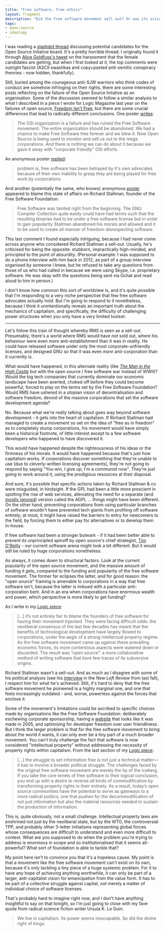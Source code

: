 ```yaml
---
title: "Free software, free ethics"
layout: fragment
description: "Did the free software movement sell out? Or was its vision of a software commons a doomed proposition from the outset?"
tags:
- open-source
- ideology
---
```


I was reading a [slashdot thread](https://news.slashdot.org/story/19/03/03/2257251/choose-your-representatives-on-the-open-source-initiative-board) discussing potential candidates for the Open Source Initative board. It's a pretty horrible thread. I originally found it through [Alice Goldfuss's tweet](https://twitter.com/alicegoldfuss/status/1102609189342371840) on the harassment that the female candidates are getting, but when I first looked at it, the top comments were outright fascist (ASCII swastikas and copy+pasted anti-semitic conspiracy theories - now hidden, thankfully).

Still, buried among the courageous anti-SJW warriors who think codes of conduct are somehow infringing on their rights, there are some interesting posts reflecting on the failure of the Open Source Initative as an organisation. Some of the discussion seemed to follow a similar analysis to what I described in a piece I wrote for Logic Magazine last year on the failures of open source, [Freedom Isn't Free](https://logicmag.io/05-freedom-isnt-free/), but there are some crucial differences that lead to radically different conclusions. One poster [writes](https://news.slashdot.org/comments.pl?sid=13505934&cid=58210660):

> The OSI organization is a failure and has ruined the Free Software movement. The entire organization should be abandoned. We had a chance to make Free Software free forever and we blew it. Now Open Source is being used to monitor and sell us out to the mega corporations. And there is nothing we can do about it because we gave it away with "corporate friendly" OSI efforts.

An anonymous poster [replied](https://news.slashdot.org/comments.pl?sid=13505934&cid=58211056):

> problem is, free software has been betrayed by it's own advocates because of their own inability to grasp they are being played for free work by corporations

And another (potentially the same, who knows) anonymous [poster](https://news.slashdot.org/comments.pl?sid=13505934&cid=58211178) appeared to blame this state of affairs on Richard Stallman, founder of the Free Software Foundation:

> Free Software was tainted right from the beginning. The GNU Compiler Collection quite easily could have had terms such that the resulting binaries had to be under a free software license but in order to gain popularity Stallman abandoned his morals and allowed and it to be used to create all manner of freedom-disrespecting software.

This last comment I found especially intriguing, because I had never come across anyone who considered Richard Stallman a sell-out. Usually, he's criticised for being the opposite: stubborn, impractically high-minded, and principled to the point of absurdity. (Personal example: I was supposed to do a phone interview with him back in 2012, as part of a group interview organised by someone I knew, but he refused to take any questions from those of us who had called in because we were using Skype, i.e. proprietary software. He was okay with the questions being sent via Gchat and read aloud to him in person.)

I don't know how common this sort of worldview is, and it's quite possible that I'm responding to a very niche perspective that few free software advocates actually hold. But I'm going to respond to it nonetheless, because I think it unintentionally reveals an important truth about the mechanics of capitalism, and specifically, the difficulty of challenging power structures when you only have a very limited toolset.

***

Let's follow this train of thought whereby RMS is seen as a sell-out. Presumably, there's a world where RMS would have _not_ sold out, where his behaviour were even _more_ anti-establishment than it was in reality. He could have released software under only the most corporate-unfriendly licenses, and designed GNU so that it was even _more_ anti-corporation than it currently is.

What would have happened, in this alternate reality (like [_The Man in the High Castle_](/fragments/tags#the-man-in-the-high-castle) but with the open source / free software war instead of WWII)? Would the big tech companies that currently dominate our economic landscape have been averted, choked off before they could become powerful, forced to play on the terms set by the Free Software Foundation? Would RMS have ushered in a utopian vision of decentralisation and software freedom, devoid of the massive corporations that set the software development agenda?

No. Because what we're really talking about goes way beyond software development - it gets into the heart of capitalism. If Richard Stallman had managed to create a movement so set on the idea of "free as in freedom" as to completely stump corporations, his movement would have simply been a historical footnote, of little interest except to a few software developers who happened to have discovered it. 

This would have happened despite the righteousness of his ideas or the firmness of his morals. It would have happened because that's just how capitalism works. If corporations discover something that they're unable to use (due to cleverly-written licensing agreements), they're not going to respond by saying "You win, I give up; I'm a communist now". They're just going to work around it, using the prodigious resources at their disposal.

And sure, it's possible that specific actions taken by Richard Stallman & co were misguided, in hindsight. If the GPL had been a little more prescient in spotting the rise of web services, alleviating the need for a separate (and [mostly ignored](https://www.theregister.co.uk/2011/03/31/google_on_open_source_licenses/)) version called the AGPL ... things might have been different. On the other hand, preventing corporations from using particular branches of software wouldn't have prevented tech giants from profiting off software entirely; at most, it might have raised the barriers to entry for newcomers to the field, by forcing them to either pay for alternatives or to develop them in-house.

If free software had been a stronger bulwark - if it had been better able to prevent its unprincipled spinoff by open source's chief strategist, [Tim O'Reilly](https://thebaffler.com/salvos/the-meme-hustler) - our current software arena might look a bit different. But it would still be ruled by huge corporations nonetheless.

As always, it comes down to structural factors. Look at the current popularity of the open source movement, and the massive amount of funding it gets, compared to the funding and popularity of the free software movement. The former far eclipses the latter, and for good reason: the "open source" framing is amenable to corporations in a way that free software isn't, because the latter is imbued with a particular anti-corporation bent. And in an era when corporations have enormous wealth and power, which perspective is more likely to get funding?

As I write in my [Logic piece](https://logicmag.io/05-freedom-isnt-free/):

> [...] it’s not entirely fair to blame the founders of free software for having their movement hijacked. They were facing difficult odds: the neoliberal consensus of the last few decades has meant that the benefits of technological development have largely flowed to corporations, under the aegis of a strong intellectual property regime. As the free software movement came up against these prevailing economic forces, its more contentious aspects were watered down or discarded. The result was “open source”: a more collaborative method of writing software that bore few traces of its subversive origins.

Richard Stallman wasn't a sell-out. And as much as I disagree with some of his political analysis (see his [interview](https://newleftreview.org/II/113/richard-stallman-talking-to-the-mailman) in the _New Left Review_ from last fall), I respect him for what he's achieved. Still, it's hard to deny that the free software movement he pioneered is a highly marginal one, and one that feels increasingly outdated - and, worse, powerless against the forces that enclose it.

Some of the movement's limitations could be ascribed to specific choices made by organisations like the Free Software Foundation: deliberately eschewing corporate sponsorship, having a [website](https://www.fsf.org/) that looks like it was made in 2005, and optimising for developer freedom over user friendliness. But I think the larger problem is that for the free software movement to bring about the world it wants, it can only ever be a tiny part of a much broader movement. You can't truly challenge the fact that software is now considered "intellectual property" without addressing the necessity of property rights within capitalism. From the last section of my [Logic piece](https://logicmag.io/05-freedom-isnt-free/):

> [...] the struggle to set information free is not just a technical matter—it has to involve a broader political struggle. The challenges faced by the original free software movement are merely the tip of the iceberg. If you take the core tenets of free software to their logical conclusion, you end up with a desire to reverse all kinds of commodification by transforming property rights in their entirety. As a result, today’s open source communities have the potential to serve as gateways to a more radical politics, one that pushes for the decommodification of not just information but also the material resources needed to sustain the production of information.

This is, quite obviously, not a small challenge. Intellectual property laws are enshrined not just by the neoliberal state, but by the WTO, the controversial TPP, and probably other 3-letter initialisms representing global forces whose consequences are difficult to understand and even more difficult to contest. What are you supposed to do when the problem you're trying to address is enormous in scope and so institutionalised that it seems all-powerful? What sort of foundation is able to tackle that?

My point here isn't to convince you that it's a hopeless cause. My point is that a movement like the free software movement can't exist on its own, because it's only tackling a tiny piece of a huge systemic problem. For it to have any hope of achieving anything worthwhile, it can only be part of a larger, anti-capitalist vision for emancipation from the value form. It has to be part of a collective struggle against capital, not merely a matter of individual choice of software licenses.

That's probably hard to imagine right now, and I don't have anything insightful to say on that tonight, so I'm just going to close with my fave quote from radical science fiction writer Ursula K. Le Guin:

> We live in capitalism. Its power seems inescapable. So did the divine right of kings.
